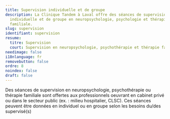 ```yaml
---
title: Supervision individuelle et de groupe
description: La Clinique Tandem à Laval offre des séances de supervision
  individuelle et de groupe en neuropsychologie, psychologie et thérapie
  familiale.
slug: supervision
identifiant: supervision
resume:
  titre: Supervision
  court: Supervision en neuropsychologie, psychothérapie et thérapie familiale
needimage: false
i18nlanguage: fr
removebutton: false
ordre: 8
noindex: false
draft: false
---
```

Des séances de supervision en neuropsychologie, psychothérapie ou thérapie familiale sont offertes aux professionnels oeuvrant en cabinet privé ou dans le secteur public (ex. : milieu hospitalier, CLSC). Ces séances peuvent être données en individuel ou en groupe selon les besoins du/des supervisé(s)